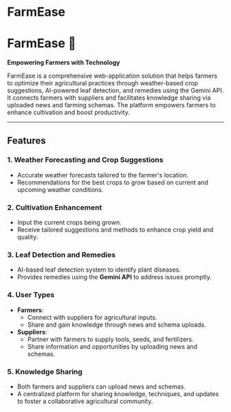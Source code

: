 # FarmEase
# FarmEase 🌱  
**Empowering Farmers with Technology**  

FarmEase is a comprehensive web-application solution that helps farmers to optimize their agricultural practices through weather-based crop suggestions, AI-powered leaf detection, and remedies using the Gemini API. It connects farmers with suppliers and facilitates knowledge sharing via uploaded news and farming schemas. The platform empowers farmers to enhance cultivation and boost productivity.

---

## **Features**  

### 1. **Weather Forecasting and Crop Suggestions**  
- Accurate weather forecasts tailored to the farmer's location.  
- Recommendations for the best crops to grow based on current and upcoming weather conditions.

### 2. **Cultivation Enhancement**  
- Input the current crops being grown.  
- Receive tailored suggestions and methods to enhance crop yield and quality.  

### 3. **Leaf Detection and Remedies**  
- AI-based leaf detection system to identify plant diseases.  
- Provides remedies using the **Gemini API** to address issues promptly.  

### 4. **User Types**  
- **Farmers**:  
   - Connect with suppliers for agricultural inputs.  
   - Share and gain knowledge through news and schema uploads.  
- **Suppliers**:  
   - Partner with farmers to supply tools, seeds, and fertilizers.  
   - Share information and opportunities by uploading news and schemas.  

### 5. **Knowledge Sharing**  
- Both farmers and suppliers can upload news and schemas.  
- A centralized platform for sharing knowledge, techniques, and updates to foster a collaborative agricultural community.





